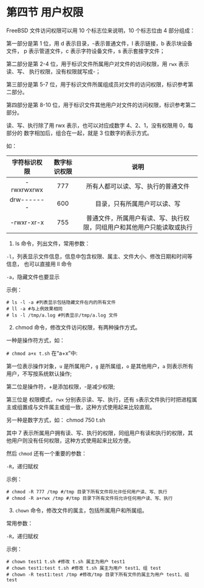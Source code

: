 # 第四节 用户权限

FreeBSD 文件访问权限可以用 10 个标志位来说明，10 个标志位由 4 部分组成：

第一部分是第 1 位，用 d 表示目录，-表示普通文件，l 表示链接，b 表示块设备文件， p 表示管道文件，c 表示字符设备文件，s 表示套接字文件；

第二部分是第 2-4 位，用于标识文件所属用户对文件的访问权限，用 `rwx` 表示读、写、 执行权限，没有权限就写成-；

第三部分是第 5-7 位，用于标识文件所属组成员对文件的访问权限，标识参考第二部分。

第四部分是第 8-10 位，用于标识文件其他用户对文件的访问权限，标识参考第二部分。

读、写、执行除了用 rwx 表示，也可以对应成数字 4、2、1，没有权限用 0，每部分的 数字相加后，组合在一起，就是 3 位数字的表示方式。

如：

|   字符标识权限   | 数字标识权限 |                  说明                 |
| :--------: | :----: | :---------------------------------: |
| -rwxrwxrwx |   777  |          所有人都可以读、写、执行的普通文件          |
| drw------- |   600  |            目录，只有所属用户可以读、写           |
| -rwxr-xr-x |   755  | 普通文件，所属用户有读、写、执行权限，同组用户和其他用户只能读取或执行 |

1. ls 命令，列出文件，常用参数：

`-l`，列表显示文件信息，信息中包含权限、属主、文件大小、修改日期和时间等信息， 也可以直接用 ll 命令

`-a`，隐藏文件也要显示

示例：

```
# ls -l -a #列表显示包括隐藏文件在内的所有文件 
# ll -a #与上例效果相同 
# ls -l /tmp/a.log #列表显示/tmp/a.log 文件 
```

2. chmod 命令，修改文件访问权限，有两种操作方式。

一种是操作符方式，如：

`# chmod a+x t.sh` 在“a+x”中:

第一位表示操作对象，`u` 是所属用户，`g` 是所属组，`o` 是其他用户，`a` 则表示所有用户，不写按系统默认操作;

第二位是操作符，+是添加权限，-是减少权限;

第三位是 权限模式，`rwx` 分别表示读、写、执行，还有 `s`表示文件执行时把进程属主或组置成与文件属主或组一致，这种方式使用起来比较直观。

另一种是数字方式，如： chmod 750 t.sh

其中 7 表示所属用户拥有读、写、执行的权限，同组用户有读和执行的权限，其他用户则没有任何权限，这种方式使用起来比较方便。

然后 `chmod` 还有一个重要的参数： 

`-R`，递归赋权

示例：

```
# chmod -R 777 /tmp #/tmp 目录下所有文件将允许任何用户读、写、执行 
# chmod -R a+rwx /tmp #/tmp 目录下所有文件将允许任何用户读、写、执行 
```

3. `chown` 命令，修改文件的属主，包括所属用户和所属组。

常用参数：

`-R`，递归赋权

示例：

```
# chown test1 t.sh #修改 t.sh 属主为用户 test1 
# chown test1:test t.sh #修改 t.sh 属主为用户 test1、组 test 
# chown -R test1:test /tmp #修改/tmp 目录下所有文件的属主为用户 test1、组 test
```
